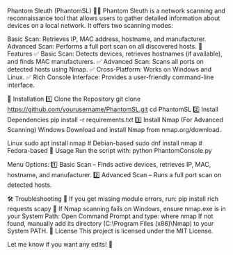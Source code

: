 Phantom Sleuth (PhantomSL) 🕵️‍♂️
Phantom Sleuth is a network scanning and reconnaissance tool that allows users to gather detailed information about devices on a local network. It offers two scanning modes:

Basic Scan: Retrieves IP, MAC address, hostname, and manufacturer.
Advanced Scan: Performs a full port scan on all discovered hosts.
📌 Features
✅ Basic Scan: Detects devices, retrieves hostnames (if available), and finds MAC manufacturers.
✅ Advanced Scan: Scans all ports on detected hosts using Nmap.
✅ Cross-Platform: Works on Windows and Linux.
✅ Rich Console Interface: Provides a user-friendly command-line interface.

🔧 Installation
1️⃣ Clone the Repository
git clone https://github.com/yourusername/PhantomSL.git
cd PhantomSL
2️⃣ Install Dependencies
pip install -r requirements.txt
3️⃣ Install Nmap (For Advanced Scanning)
Windows
Download and install Nmap from nmap.org/download.

Linux
sudo apt install nmap  # Debian-based
sudo dnf install nmap  # Fedora-based
🚀 Usage
Run the script with:
python PhantomConsole.py

Menu Options:
1️⃣ Basic Scan – Finds active devices, retrieves IP, MAC, hostname, and manufacturer.
2️⃣ Advanced Scan – Runs a full port scan on detected hosts.

🛠️ Troubleshooting
🔹 If you get missing module errors, run:
pip install rich requests scapy
🔹 If Nmap scanning fails on Windows, ensure nmap.exe is in your System Path:
Open Command Prompt and type:
where nmap
If not found, manually add its directory (C:\Program Files (x86)\Nmap) to your System PATH.
📜 License
This project is licensed under the MIT License.

Let me know if you want any edits! 🚀
